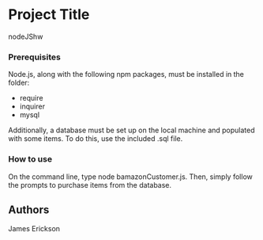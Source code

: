 # Project Title

nodeJShw

### Prerequisites

Node.js, along with the following npm packages, must be installed in the folder:

  - require
  - inquirer
  - mysql

Additionally, a database must be set up on the local machine and populated with some items. To do this, use the included .sql file.

### How to use

On the command line, type node bamazonCustomer.js. Then, simply follow the prompts to purchase items from the database.

## Authors

James Erickson

